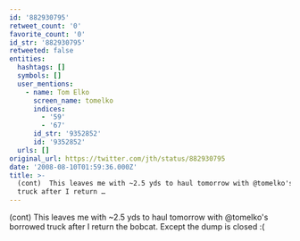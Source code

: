 ```yaml
---
id: '882930795'
retweet_count: '0'
favorite_count: '0'
id_str: '882930795'
retweeted: false
entities:
  hashtags: []
  symbols: []
  user_mentions:
    - name: Tom Elko
      screen_name: tomelko
      indices:
        - '59'
        - '67'
      id_str: '9352852'
      id: '9352852'
  urls: []
original_url: https://twitter.com/jth/status/882930795
date: '2008-08-10T01:59:36.000Z'
title: >-
  (cont)  This leaves me with ~2.5 yds to haul tomorrow with @tomelko's borrowed
  truck after I return …
---
```


(cont)  This leaves me with ~2.5 yds to haul tomorrow with @tomelko's borrowed truck after I return the bobcat. Except the dump is closed :(